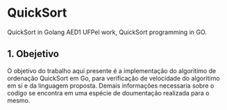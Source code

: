 # QuickSort
QuickSort in Golang
AED1 UFPel work, QuickSort programming in GO.

## 1. Obejetivo
O objetivo do trabalho aqui presente é a implementação do algoritimo de ordenação QuickSort em Go, para verificação de velocidade do algoritimo em si e da linguagem proposta. Demais informações necessaria sobre o codigo se encontra em uma espécie de doumentação realizada para o mesmo.
